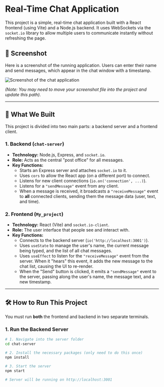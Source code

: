 # Real-Time Chat Application

This project is a simple, real-time chat application built with a React frontend (using Vite) and a Node.js backend. It uses WebSockets via the `socket.io` library to allow multiple users to communicate instantly without refreshing the page.

## 📸 Screenshot

Here is a screenshot of the running application. Users can enter their name and send messages, which appear in the chat window with a timestamp.

![Screenshot of the chat application](https://github.com/ravishankar1810/Develop-Real-Time-Chat-Application-Using-WebSocket-Connections-Socket.io-/blob/0cf678624be6ca6567613c0dfcb6224a7f1aa2cb/Screenshot%202025-10-29%20051251.png)

*(Note: You may need to move your screenshot file into the project and update this path).*

---

## 🚀 What We Built

This project is divided into two main parts: a backend server and a frontend client.

### 1. Backend (`chat-server`)
* **Technology:** Node.js, Express, and `socket.io`.
* **Role:** Acts as the central "post office" for all messages.
* **Key Functions:**
    * Starts an Express server and attaches `socket.io` to it.
    * Uses `cors` to allow the React app (on a different port) to connect.
    * Listens for new client connections (`io.on('connection', ...)`).
    * Listens for a `"sendMessage"` event from any client.
    * When a message is received, it broadcasts a `"receiveMessage"` event to **all** connected clients, sending them the message data (user, text, and time).

### 2. Frontend (`My_project`)
* **Technology:** React (Vite) and `socket.io-client`.
* **Role:** The user interface that people see and interact with.
* **Key Functions:**
    * Connects to the backend server (`io('http://localhost:3001')`).
    * Uses `useState` to manage the user's name, the current message being typed, and the list of all chat messages.
    * Uses `useEffect` to listen for the `"receiveMessage"` event from the server. When it "hears" this event, it adds the new message to the chat list, causing the UI to re-render.
    * When the "Send" button is clicked, it emits a `"sendMessage"` event to the server, passing along the user's name, the message text, and a new timestamp.

---

## 🛠️ How to Run This Project

You must run **both** the frontend and backend in two separate terminals.

### 1. Run the Backend Server

```bash
# 1. Navigate into the server folder
cd chat-server

# 2. Install the necessary packages (only need to do this once)
npm install

# 3. Start the server
npm start

# Server will be running on http://localhost:3001
